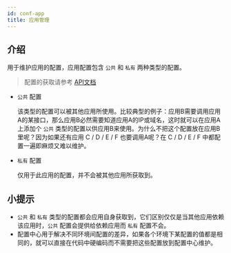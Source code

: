 ```yaml
---
id: conf-app
title: 应用管理
---
```


## 介绍

用于维护应用的配置，应用配置包含 `公共` 和 `私有` 两种类型的配置。

> 配置的获取请参考 [API文档](/docs/apis/)

- `公共` 配置

  该类型的配置可以被其他应用所使用。比较典型的例子：应用B需要调用应用A的某接口，那么应用B必然需要知道应用A的IP或域名，这时就可以在应用A上添加个
   `公共` 类型的配置以供应用B来使用。为什么不把这个配置放在应用B里呢？因为如果还有应用 C / D / E / F 也要调用A呢？在 C / D / E / F 中都配
   置一遍即麻烦又难以维护。

- `私有` 配置

  仅用于此应用的配置，并不会被其他应用所获取到。
  
## 小提示
- `公共` 和 `私有` 类型的配置都会应用自身获取到，它们区别仅仅是当其他应用依赖该应用时，`公共` 配置会提供给依赖应用而 `私有` 配置不会。
- 配置中心用于解决不同环境间配置的差异，如果各个环境下某配置的值都是相同的，就可以直接在代码中硬编码而不需要把这些配置放到配置中心维护。



